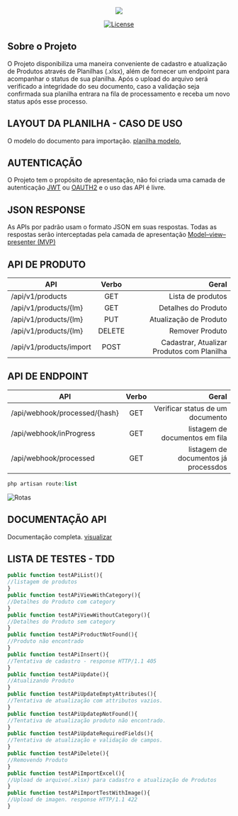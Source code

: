 <p align="center"><img src="https://cdn.leroymerlin.com.br/assets/lizard/images/logo-leroy.svg"></p>

<p align="center">
<a href="https://packagist.org/packages/laravel/framework"><img src="https://poser.pugx.org/laravel/framework/license.svg" alt="License"></a>
</p>

## Sobre o Projeto

O Projeto disponibiliza uma maneira conveniente de cadastro e atualização de Produtos através de Planilhas (.xlsx), além de fornecer um endpoint para acompanhar o status de sua planilha. Após o upload do arquivo será verificado a integridade do seu documento, caso a validação seja confirmada sua planilha entrara na fila de processamento e receba um novo status após esse processo.


## LAYOUT DA PLANILHA - CASO DE USO

O modelo do documento para importação. [planilha modelo](https://s3.us-east-2.amazonaws.com/eaadk4yfoubad0tmoq3cert/certificados/products_teste_webdev_leroy.xlsx),

## AUTENTICAÇÃO

O Projeto tem o propósito de apresentação, não foi criada uma camada de autenticação [JWT](https://jwt.io/) ou [OAUTH2](https://github.com/thephpleague/oauth2-server) e o uso das API é livre.

## JSON RESPONSE

As APIs por padrão usam o formato JSON em suas respostas. Todas as respostas serão interceptadas pela camada de apresentação [Model–view–presenter (MVP)](https://pt.wikipedia.org/wiki/Model-view-presenter)

## API DE PRODUTO

| API                     | Verbo  |  Geral                                     |
|-------------------------|:------:|-------------------------------------------:|
| /api/v1/products        |  GET   | Lista de produtos                          |
| /api/v1/products/{lm}   |  GET   | Detalhes do Produto                        |
| /api/v1/products/{lm}   |  PUT   | Atualização de Produto                     |
| /api/v1/products/{lm}   |  DELETE| Remover Produto                            |
| /api/v1/products/import |  POST  | Cadastrar, Atualizar Produtos com Planilha |

## API DE ENDPOINT

| API                           | Verbo  |  Geral                                     |
|-------------------------------|:------:|-------------------------------------------:|
| /api/webhook/processed/{hash} |  GET   | Verificar status de um documento           |
| /api/webhook/inProgress       |  GET   | listagem de documentos em fila             |
| /api/webhook/processed        |  GET   | listagem de documentos já processdos       |

```php
php artisan route:list
```

![Rotas](https://s3.us-east-2.amazonaws.com/eaadk4yfoubad0tmoq3cert/certificados/rotas_leroy.png)

## DOCUMENTAÇÃO API

Documentação completa. [visualizar](http://doc.tlss-cloud.com.br/)

## LISTA DE TESTES - TDD

```php
public function testAPiList(){
//listagem de produtos
}
public function testAPiViewWithCategory(){
//Detalhes do Produto com category
}
public function testAPiViewWithoutCategory(){
//Detalhes do Produto sem category
}
public function testAPiProductNotFound(){
//Produto não encontrado
}
public function testAPiInsert(){
//Tentativa de cadastro - response HTTP/1.1 405
}
public function testAPiUpdate(){
//Atualizando Produto
}
public function testAPiUpdateEmptyAttributes(){
//Tentativa de atualização com attributos vazios.
}
public function testAPiUpdatepNotFound(){
//Tentativa de atualização produto não encontrado.
}
public function testAPiUpdateRequiredFields(){
//Tentativa de atualização e validação de campos.
}
public function testAPiDelete(){
//Removendo Produto
}
public function testAPiImportExcel(){
//Upload de arquivo(.xlsx) para cadastro e atualização de Produtos
}
public function testAPiImportTestWithImage(){
//Upload de imagen. response HTTP/1.1 422
}


```